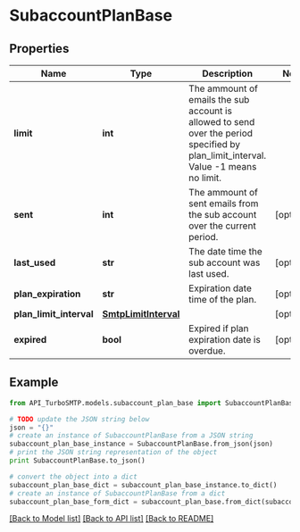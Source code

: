 # SubaccountPlanBase


## Properties

Name | Type | Description | Notes
------------ | ------------- | ------------- | -------------
**limit** | **int** | The ammount of emails the sub account is allowed to send over the period specified by plan_limit_interval. Value -1 means no limit. | 
**sent** | **int** | The ammount of sent emails from the sub account over the current period. | [optional] 
**last_used** | **str** | The date time the sub account was last used. | [optional] 
**plan_expiration** | **str** | Expiration date time of the plan. | [optional] 
**plan_limit_interval** | [**SmtpLimitInterval**](SmtpLimitInterval.md) |  | [optional] 
**expired** | **bool** | Expired if plan expiration date is overdue. | [optional] 

## Example

```python
from API_TurboSMTP.models.subaccount_plan_base import SubaccountPlanBase

# TODO update the JSON string below
json = "{}"
# create an instance of SubaccountPlanBase from a JSON string
subaccount_plan_base_instance = SubaccountPlanBase.from_json(json)
# print the JSON string representation of the object
print SubaccountPlanBase.to_json()

# convert the object into a dict
subaccount_plan_base_dict = subaccount_plan_base_instance.to_dict()
# create an instance of SubaccountPlanBase from a dict
subaccount_plan_base_form_dict = subaccount_plan_base.from_dict(subaccount_plan_base_dict)
```
[[Back to Model list]](../README.md#documentation-for-models) [[Back to API list]](../README.md#documentation-for-api-endpoints) [[Back to README]](../README.md)


